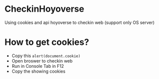 # CheckinHoyoverse
Using cookies and api hoyoverse to checkin web (support only OS server)
# How to get cookies?
* Copy this `alert(document.cookie)`
* Open broswer to checkin web
* Run in Console Tab in F12
* Copy the showing cookies 
